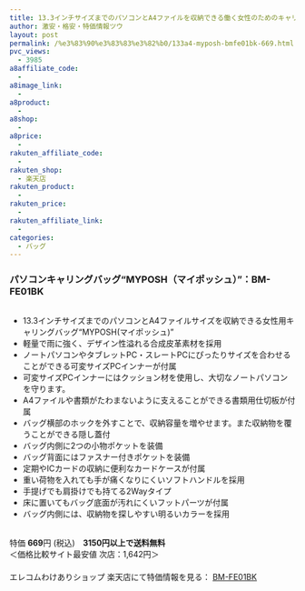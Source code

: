 ```yaml
---
title: 13.3インチサイズまでのパソコンとA4ファイルを収納できる働く女性のためのキャリングバッグ ”MYPOSH” BM-FE01BK 特価669円！
author: 激安・格安・特価情報ツウ
layout: post
permalink: /%e3%83%90%e3%83%83%e3%82%b0/133a4-myposh-bmfe01bk-669.html
pvc_views:
  - 3985
a8affiliate_code:
  - 
a8image_link:
  - 
a8product:
  - 
a8shop:
  - 
a8price:
  - 
rakuten_affiliate_code:
  - 
rakuten_shop:
  - 楽天店
rakuten_product:
  - 
rakuten_price:
  - 
rakuten_affiliate_link:
  - 
categories:
  - バッグ
---
```

### パソコンキャリングバッグ“MYPOSH（マイポッシュ）”：BM-FE01BK

<div class="img-bg2 img_L">
  <a href="http://hb.afl.rakuten.co.jp/hgc/04914ba7.10ed122b.04914ba8.092f1a7b/?pc=http%3a%2f%2fitem.rakuten.co.jp%2fwakeari%2f4953103895768%2f%3fscid%3daf_link_img&m=http%3a%2f%2fm.rakuten.co.jp%2fwakeari%2fi%2f10015938%2f" target="_blank"><img src="http://hbb.afl.rakuten.co.jp/hgb/?pc=http%3a%2f%2fthumbnail.image.rakuten.co.jp%2f%400_mall%2fwakeari%2fcabinet%2f200_5%2fbm-fe01bk_02.jpg%3f_ex%3d128x128&m=http%3a%2f%2fthumbnail.image.rakuten.co.jp%2f%400_mall%2fwakeari%2fcabinet%2f200_5%2fbm-fe01bk_02.jpg" border="0" title="" alt="" /></a>
</div>

<!--more-->

  * 13.3インチサイズまでのパソコンとA4ファイルサイズを収納できる女性用キャリングバッグ“MYPOSH(マイポッシュ)&#8221;
  * 軽量で雨に強く、デザイン性溢れる合成皮革素材を採用
  * ノートパソコンやタブレットPC・スレートPCにぴったりサイズを合わせることができる可変サイズPCインナーが付属
  * 可変サイズPCインナーにはクッション材を使用し、大切なノートパソコンを守ります。 
  * A4ファイルや書類がたわまないように支えることができる書類用仕切板が付属
  * バッグ横部のホックを外すことで、収納容量を増やせます。また収納物を覆うことができる隠し蓋付
  * バッグ内側に2つの小物ポケットを装備
  * バッグ背面にはファスナー付きポケットを装備
  * 定期やICカードの収納に便利なカードケースが付属
  * 重い荷物を入れても手が痛くなりにくいソフトハンドルを採用
  * 手提げでも肩掛けでも持てる2Wayタイプ
  * 床に置いてもバッグ底面が汚れにくいフットパーツが付属
  * バッグ内側には、収納物を探しやすい明るいカラーを採用

<br clear="all" />特価 <span class="tokka-price"><strong>669</strong></span>円 (税込)　**3150円以上で送料無料**  
＜価格比較サイト最安値 次店：1,642円＞  
　　  
エレコムわけありショップ 楽天店にて特価情報を見る： <a href="http://hb.afl.rakuten.co.jp/hgc/04914ba7.10ed122b.04914ba8.092f1a7b/?pc=http%3a%2f%2fitem.rakuten.co.jp%2fwakeari%2f4953103895768%2f%3fscid%3daf_link_img&m=http%3a%2f%2fm.rakuten.co.jp%2fwakeari%2fi%2f10015938%2f" target="_blank"><span class="fs150p">BM-FE01BK</span></a>